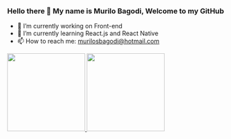 ### Hello there 👋 My name is Murilo Bagodi, Welcome to my GitHub

- 🔭 I’m currently working on Front-end
- 🌱 I’m currently learning React.js and React Native
- 📫 How to reach me: murilosbagodi@hotmail.com

<div>
  <a href="https://github.com/MuriloBagodi">
  <img height="180em" src="https://github-readme-stats.vercel.app/api?username=murilobagodi&show_icons=true&theme=ocean_dark&include_all_commits=true&count_private=true"/>
  <img height="180em" src="https://github-readme-stats.vercel.app/api/top-langs/?username=murilobagodi&layout=compact&langs_count=7&theme=ocean_dark"/>
</div>
